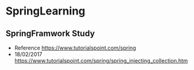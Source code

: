 # SpringLearning
## SpringFramwork Study
- Reference https://www.tutorialspoint.com/spring
- 18/02/2017 https://www.tutorialspoint.com/spring/spring_injecting_collection.htm